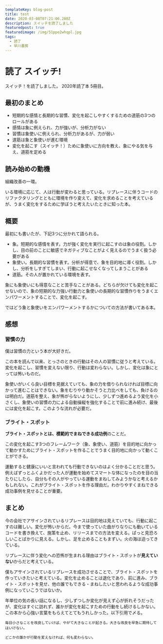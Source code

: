```yaml
---
templateKey: blog-post
title: test
date: 2020-03-08T07:21:06.280Z
description: スイッチを読了しました
featuredpost: true
featuredimage: /img/51ppe2whqpl.jpg
tags:
  - 読了
  - 早川書房
---
```

# 読了 スイッチ!

スイッチ！を読了しました。
2020年読了本 5冊目。

## 最初のまとめ

* 短期的な感情と長期的な習慣、変化を起こしやすくするための道筋の3つのロールがある
* 感情は象に例えられ、力が強いが、分析力がない
* 習慣は象使いに例えられ、分析力があるが、力が弱い
* 道筋は象と象使いが進む環境
* 変化を起こす（スイッチ！）ために象使いに方向を教え、象にやる気を与え、道筋を定める

## 読み始めの動機

組織改善の一環。

いる環境に応じて、人は行動が変わると思っている。リプレースに伴うコードのリファクタリングとともに環境を作り変えて、変化を求めることを考えているが、うまく変化をするために学ぼうと考えたいたときに知った本。

## 概要

最初にも書いたが、下記3つに分かれて語られる。

* 象。短期的な感情を表す。力が強く変化を実行に起こすのは象の役割。しかし、目の前のことに敏感でネガティブなことがよく見えるのでうまく扱う必要がある
* 象使い。長期的な習慣を表す。分析が得意で、象を目的地に導く役割。しかし、分析をしすぎてしまい、行動に起こせなくなってしまうことがある
* 道筋。その人が置かれている環境を表す。

象にも象使いにも得意なことと苦手なことがある。どちらが欠けても変化を起こせないので、象の短期的な力強い行動力と象使いの長期的な習慣作りをうまくエンパワーメントすることで、変化を起こす。

ではどう象と象使いをエンパワーメントするかについての方法が書いてある本。

## 感想

### 習慣の力

僕は習慣の力という本が大好きだ。

この本を読んで以来、とっさのときの行動はその人の習慣に従うと考えている。変化を起こし、習慣を変えない限り、行動は変わらない。しかし、変化は象にとっては怖いものだ。

象使いがいくら良い目標を見据えていても、象の力を借りられなければ目標に向かって進むことはできない。象をむりやり動かそうと力比べをしても、負けるのは明白だ。道筋を整え、象が怖がらないようにし、少しずつ進めるよう変化を小さくし、象使いの習慣の力による自動操縦を強化することで前に進み続け、最後には変化を起こす。このような流れが必要だ。

### ブライト・スポット

**ブライト・スポットとは、模範的でまねできる成功例**のことだ。

この変化を起こす3つのフレームワーク（象、象使い、道筋）を目的地に向かって動かすためにブライト・スポットを作ることでうまく目的地に向かって動くことができる。

運動すると健康にいいと言われても行動できないのはよく分かることだと思う。例えばずっとふくよかだった人が運動を始めてスマートな体になったのを目の当たりにしたら、自分もその人がやっている運動をまねしてみようかなと考えるかもしれない。これがブライト・スポットを作る理由だ。わかりやすくまねできる成功事例を見せることが重要。

## まとめ

今の会社でアサインされているリプレースは目的地は見えていても、行動に起こすのは難しい。変化が怖いからだ。今まで使っていた曲がりなりにも動いているコードを書き換えて、施策を止め、リリースまでの方法を変える。ぱっと見恐ろしいことばかりに見える。しかし、足を止めることもまずい。火の海は迫ってきている。

リプレースに伴う変化への恐怖が生まれる理由はブライト・スポットが**見えていない**からだと考えている。

僕もアサインされているリプレースを成功させることで、ブライト・スポットを作っていきたいと考えている。変化を止めることは退化であり、前に進み、ブライト・スポットを見せ、他の誰でもできる・まねしたいと思われるような成功事例になっていこうではないか。

年単位の気の長い話になるし、少しずつしか変化が見えず心が折れそうだったが、変化はすぐに訪れず、誰かが変化を起こすための行動をし続けるしかない。この本から心強い言葉をもらえてとてもうれしかった。以下引用で〆る。

```
毎日小さなことを改良していけば、やがて大きなことが起きる。大きな改良を早急に期待してはいけない。
```

```
どこかの誰かが行動を変えなければ、何も変わらない。
```